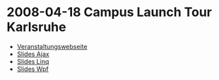 # 2008-04-18 Campus Launch Tour Karlsruhe

- [Veranstaltungswebseite](http://zfs.fzi.de/index.php?option=com_content&view=article&id=62:campus-launch-tour-2008&catid=41&Itemid=34)
- [Slides Ajax](CampusLaunch.Ajax.pdf)
- [Slides Linq](CampusLaunch.Linq.pdf)
- [Slides Wpf](CampusLaunch.Wpf.pdf)